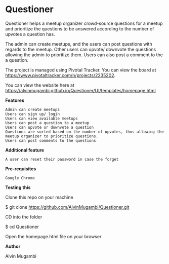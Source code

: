 # Questioner
Questioner helps a meetup organizer crowd-source questions for a meetup and prioritize the questions to be answered according to the number of upvotes a question has.

The admin can create meetups, and the users can post questions with regards to the meetup. Other users can upvote/ downvote the questions allowing the admin to prioritize them. Users can also post a comment to the a question.

The project is managed using Pivotal Tracker. You can view the board at https://www.pivotaltracker.com/n/projects/2235202.

You can view the website here at https://alvinmugambi.github.io/Questioner/UI/templates/homepage.html

**Features**

    Admin can create meetups
    Users can sign up/ login
    Users can view available meetups
    Users can post a question to a meetup
    Users can upvote or downvote a question
    Questions are sorted based on the number of upvotes, thus allowing the meetup organizer to prioritize questions.
    Users can post comments to the questions

**Additional feature**

    A user can reset their password in case the forget

**Pre-requisites**

    Google Chrome

**Testing this**

Clone this repo on your machine

$ git clone https://github.com/AlvinMugambi/Questioner.git

CD into the folder

$ cd Questioner

Open the homepage.html file on your browser

**Author**

Alvin Mugambi
